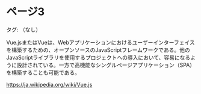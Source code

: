 ---
---

# ページ3

タグ: （なし）

Vue.jsまたはVueは、Webアプリケーションにおけるユーザーインターフェイスを構築するための、オープンソースのJavaScriptフレームワークである。他のJavaScriptライブラリを使用するプロジェクトへの導入において、容易になるように設計されている。一方で高機能なシングルページアプリケーション（SPA）を構築することも可能である。

https://ja.wikipedia.org/wiki/Vue.js
